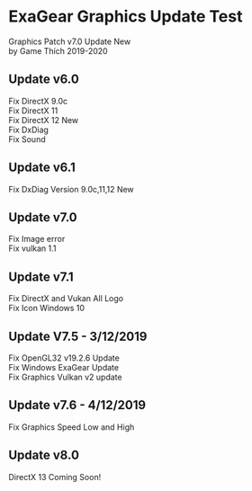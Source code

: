 # ExaGear Graphics Update Test

Graphics Patch v7.0 Update New\
by Game Thích 2019-2020

## Update v6.0
Fix DirectX 9.0c\
Fix DirectX 11\
Fix DirectX 12 New\
Fix DxDiag\
Fix Sound

## Update v6.1
Fix DxDiag Version 9.0c,11,12 New

## Update v7.0
Fix Image error\
Fix vulkan 1.1

## Update v7.1
Fix DirectX and Vukan All Logo\
Fix Icon Windows 10

## Update V7.5 - 3/12/2019
Fix OpenGL32 v19.2.6 Update\
Fix Windows ExaGear Update\
Fix Graphics Vulkan v2 update

## Update v7.6 - 4/12/2019
Fix Graphics Speed Low and High

## Update v8.0
DirectX 13
Coming Soon!
